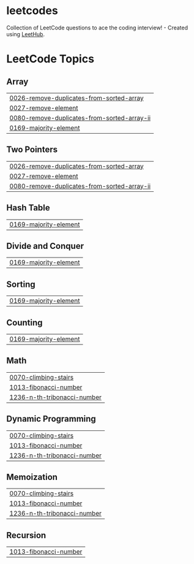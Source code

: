 # leetcodes
Collection of LeetCode questions to ace the coding interview! - Created using [LeetHub](https://github.com/QasimWani/LeetHub).

<!---LeetCode Topics Start-->
# LeetCode Topics
## Array
|  |
| ------- |
| [0026-remove-duplicates-from-sorted-array](https://github.com/youngjewoo/leetcodes/tree/master/0026-remove-duplicates-from-sorted-array) |
| [0027-remove-element](https://github.com/youngjewoo/leetcodes/tree/master/0027-remove-element) |
| [0080-remove-duplicates-from-sorted-array-ii](https://github.com/youngjewoo/leetcodes/tree/master/0080-remove-duplicates-from-sorted-array-ii) |
| [0169-majority-element](https://github.com/youngjewoo/leetcodes/tree/master/0169-majority-element) |
## Two Pointers
|  |
| ------- |
| [0026-remove-duplicates-from-sorted-array](https://github.com/youngjewoo/leetcodes/tree/master/0026-remove-duplicates-from-sorted-array) |
| [0027-remove-element](https://github.com/youngjewoo/leetcodes/tree/master/0027-remove-element) |
| [0080-remove-duplicates-from-sorted-array-ii](https://github.com/youngjewoo/leetcodes/tree/master/0080-remove-duplicates-from-sorted-array-ii) |
## Hash Table
|  |
| ------- |
| [0169-majority-element](https://github.com/youngjewoo/leetcodes/tree/master/0169-majority-element) |
## Divide and Conquer
|  |
| ------- |
| [0169-majority-element](https://github.com/youngjewoo/leetcodes/tree/master/0169-majority-element) |
## Sorting
|  |
| ------- |
| [0169-majority-element](https://github.com/youngjewoo/leetcodes/tree/master/0169-majority-element) |
## Counting
|  |
| ------- |
| [0169-majority-element](https://github.com/youngjewoo/leetcodes/tree/master/0169-majority-element) |
## Math
|  |
| ------- |
| [0070-climbing-stairs](https://github.com/youngjewoo/leetcodes/tree/master/0070-climbing-stairs) |
| [1013-fibonacci-number](https://github.com/youngjewoo/leetcodes/tree/master/1013-fibonacci-number) |
| [1236-n-th-tribonacci-number](https://github.com/youngjewoo/leetcodes/tree/master/1236-n-th-tribonacci-number) |
## Dynamic Programming
|  |
| ------- |
| [0070-climbing-stairs](https://github.com/youngjewoo/leetcodes/tree/master/0070-climbing-stairs) |
| [1013-fibonacci-number](https://github.com/youngjewoo/leetcodes/tree/master/1013-fibonacci-number) |
| [1236-n-th-tribonacci-number](https://github.com/youngjewoo/leetcodes/tree/master/1236-n-th-tribonacci-number) |
## Memoization
|  |
| ------- |
| [0070-climbing-stairs](https://github.com/youngjewoo/leetcodes/tree/master/0070-climbing-stairs) |
| [1013-fibonacci-number](https://github.com/youngjewoo/leetcodes/tree/master/1013-fibonacci-number) |
| [1236-n-th-tribonacci-number](https://github.com/youngjewoo/leetcodes/tree/master/1236-n-th-tribonacci-number) |
## Recursion
|  |
| ------- |
| [1013-fibonacci-number](https://github.com/youngjewoo/leetcodes/tree/master/1013-fibonacci-number) |
<!---LeetCode Topics End-->